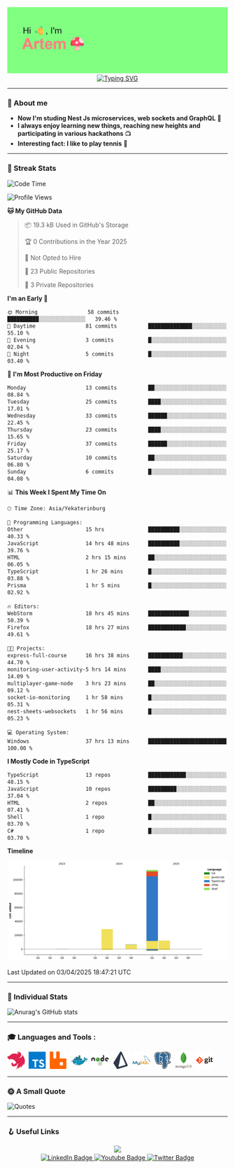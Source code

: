 <div id="header" align="center">
  <img src="https://github.com/CurlyBattery/CurlyBattery/blob/master/header.png?raw=true" alt="альтернативный текст">
  <a href="https://git.io/typing-svg"><img src="https://readme-typing-svg.demolab.com?font=Fira+Code&pause=1000&color=2BF777&width=435&lines=I've+been+doing+backend+programming+;on+Nest+JS+for+13+months+now" alt="Typing SVG" /></a>
</div>

---

### :otter: About me 
- __Now I'm studing Nest Js microservices, web sockets and GraphQL__ 🧩
- __I always enjoy learning new things, reaching new heights and participating in various hackathons__ 📺
- __Interesting fact: I like to play tennis__ 🏓

---

### :monorail: Streak Stats 

<!--START_SECTION:waka-->
![Code Time](http://img.shields.io/badge/Code%20Time-586%20hrs%2045%20mins-blue)

![Profile Views](http://img.shields.io/badge/Profile%20Views-7-blue)

**🐱 My GitHub Data** 

> 📦 19.3 kB Used in GitHub's Storage 
 > 
> 🏆 0 Contributions in the Year 2025
 > 
> 🚫 Not Opted to Hire
 > 
> 📜 23 Public Repositories 
 > 
> 🔑 3 Private Repositories 
 > 
**I'm an Early 🐤** 

```text
🌞 Morning                58 commits          ██████████░░░░░░░░░░░░░░░   39.46 % 
🌆 Daytime                81 commits          ██████████████░░░░░░░░░░░   55.10 % 
🌃 Evening                3 commits           █░░░░░░░░░░░░░░░░░░░░░░░░   02.04 % 
🌙 Night                  5 commits           █░░░░░░░░░░░░░░░░░░░░░░░░   03.40 % 
```
📅 **I'm Most Productive on Friday** 

```text
Monday                   13 commits          ██░░░░░░░░░░░░░░░░░░░░░░░   08.84 % 
Tuesday                  25 commits          ████░░░░░░░░░░░░░░░░░░░░░   17.01 % 
Wednesday                33 commits          ██████░░░░░░░░░░░░░░░░░░░   22.45 % 
Thursday                 23 commits          ████░░░░░░░░░░░░░░░░░░░░░   15.65 % 
Friday                   37 commits          ██████░░░░░░░░░░░░░░░░░░░   25.17 % 
Saturday                 10 commits          ██░░░░░░░░░░░░░░░░░░░░░░░   06.80 % 
Sunday                   6 commits           █░░░░░░░░░░░░░░░░░░░░░░░░   04.08 % 
```


📊 **This Week I Spent My Time On** 

```text
🕑︎ Time Zone: Asia/Yekaterinburg

💬 Programming Languages: 
Other                    15 hrs              ██████████░░░░░░░░░░░░░░░   40.33 % 
JavaScript               14 hrs 48 mins      ██████████░░░░░░░░░░░░░░░   39.76 % 
HTML                     2 hrs 15 mins       ██░░░░░░░░░░░░░░░░░░░░░░░   06.05 % 
TypeScript               1 hr 26 mins        █░░░░░░░░░░░░░░░░░░░░░░░░   03.88 % 
Prisma                   1 hr 5 mins         █░░░░░░░░░░░░░░░░░░░░░░░░   02.92 % 

🔥 Editors: 
WebStorm                 18 hrs 45 mins      █████████████░░░░░░░░░░░░   50.39 % 
Firefox                  18 hrs 27 mins      ████████████░░░░░░░░░░░░░   49.61 % 

🐱‍💻 Projects: 
express-full-course      16 hrs 38 mins      ███████████░░░░░░░░░░░░░░   44.70 % 
monitoring-user-activity-5 hrs 14 mins       ████░░░░░░░░░░░░░░░░░░░░░   14.09 % 
multiplayer-game-node    3 hrs 23 mins       ██░░░░░░░░░░░░░░░░░░░░░░░   09.12 % 
socket-io-monitoring     1 hr 58 mins        █░░░░░░░░░░░░░░░░░░░░░░░░   05.31 % 
nest-sheets-websockets   1 hr 56 mins        █░░░░░░░░░░░░░░░░░░░░░░░░   05.23 % 

💻 Operating System: 
Windows                  37 hrs 13 mins      █████████████████████████   100.00 % 
```

**I Mostly Code in TypeScript** 

```text
TypeScript               13 repos            ████████████░░░░░░░░░░░░░   48.15 % 
JavaScript               10 repos            █████████░░░░░░░░░░░░░░░░   37.04 % 
HTML                     2 repos             ██░░░░░░░░░░░░░░░░░░░░░░░   07.41 % 
Shell                    1 repo              █░░░░░░░░░░░░░░░░░░░░░░░░   03.70 % 
C#                       1 repo              █░░░░░░░░░░░░░░░░░░░░░░░░   03.70 % 
```



**Timeline**

![Lines of Code chart](https://raw.githubusercontent.com/CurlyBattery/CurlyBattery/master/assets/bar_graph.png)


 Last Updated on 03/04/2025 18:47:21 UTC
<!--END_SECTION:waka-->

---

### :slot_machine: Individual Stats 
![Anurag's GitHub stats](https://github-readme-stats.vercel.app/api?username=CurlyBattery&hide=contribs,prs&theme=dracula)

---

### :mortar_board: Languages and Tools :
<div>
  <img src="https://github.com/devicons/devicon/blob/master/icons/nestjs/nestjs-original.svg" title="Nest" alt="Nest" width="40" height="40"/>&nbsp;
  <img src="https://github.com/devicons/devicon/blob/master/icons/typescript/typescript-plain.svg" title="TypeScript" alt="TypeScript" width="40" height="40"/>&nbsp;
  <img src="https://github.com/devicons/devicon/blob/master/icons/rabbitmq/rabbitmq-original.svg" title="Rabbit" alt="RabbitMQ" width="40" height="40"/>&nbsp;
  <img src="https://github.com/devicons/devicon/blob/master/icons/docker/docker-original.svg" title="Docker" alt="Docker" width="40" height="40"/>&nbsp;
  <img src="https://github.com/devicons/devicon/blob/master/icons/nodejs/nodejs-original-wordmark.svg" title="NodeJS" alt="NodeJS" width="40" height="40"/>&nbsp;
  <img src="https://github.com/devicons/devicon/blob/master/icons/prisma/prisma-original.svg" title="Prisma"  alt="Prisma" width="40" height="40"/>&nbsp;
  <img src="https://github.com/devicons/devicon/blob/master/icons/mysql/mysql-original-wordmark.svg" title="MySQL"  alt="MySQL" width="40" height="40"/>&nbsp;
  <img src="https://github.com/devicons/devicon/blob/master/icons/postgresql/postgresql-original.svg" title="PostgreSQL"  alt="PostgreSQL" width="40" height="40"/>&nbsp;
  <img src="https://github.com/devicons/devicon/blob/master/icons/mongodb/mongodb-original-wordmark.svg" title="MongoDB" alt="MongoDB" width="40" height="40"/>&nbsp;
  <img src="https://github.com/devicons/devicon/blob/master/icons/git/git-original-wordmark.svg" title="Git" **alt="Git" width="40" height="40"/>
</div>

---

### :sun_with_face: A Small Quote
![Quotes](https://quotes-github-readme.vercel.app/api?type=horizontal&theme=dark)

---

### :hook: Useful Links 
<div align="center">
  <img src="https://media2.giphy.com/media/v1.Y2lkPTc5MGI3NjExdG1qb3M0MHpyZmczeDJoZzR4Z2lvcXBydDhpejNpb3Zoc2NoM2lnaCZlcD12MV9pbnRlcm5hbF9naWZfYnlfaWQmY3Q9Zw/FXynzLoP14IHsnfGmO/giphy.gif" height="300">
  
  <div id="badges">
  <a href="your-linkedin-URL">
    <img src="https://img.shields.io/badge/LinkedIn-blue?style=for-the-badge&logo=linkedin&logoColor=white" alt="LinkedIn Badge"/>
  </a>
  <a href="your-youtube-URL">
    <img src="https://img.shields.io/badge/YouTube-red?style=for-the-badge&logo=youtube&logoColor=white" alt="Youtube Badge"/>
  </a>
  <a href="your-twitter-URL">
    <img src="https://img.shields.io/badge/Twitter-blue?style=for-the-badge&logo=twitter&logoColor=white" alt="Twitter Badge"/>
  </a>
